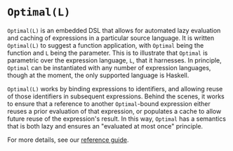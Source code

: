 # `Optimal(L)`

`Optimal(L)` is an embedded DSL that allows for automated lazy evaluation and
caching of expressions in a particular source language. It is written
`Optimal(L)` to suggest a function application, with `Optimal` being the function
and `L` being the parameter. This is to illustrate that `Optimal` is parametric
over the expression language, `L`, that it harnesses. In principle, `Optimal`
can be instantiated with any number of expression languages, though at the
moment, the only supported language is Haskell.

`Optimal(L)` works by binding expressions to identifiers, and allowing reuse of
those identifiers in subsequent expressions. Behind the scenes, it works to
ensure that a reference to another `Optimal`-bound expression either reuses a
prior evaluation of that expression, or populates a cache to allow future reuse
of the expression's result. In this way, `Optimal` has a semantics that is both
lazy and ensures an "evaluated at most once" principle.

For more details, see our [reference guide](./doc/reference.md).

